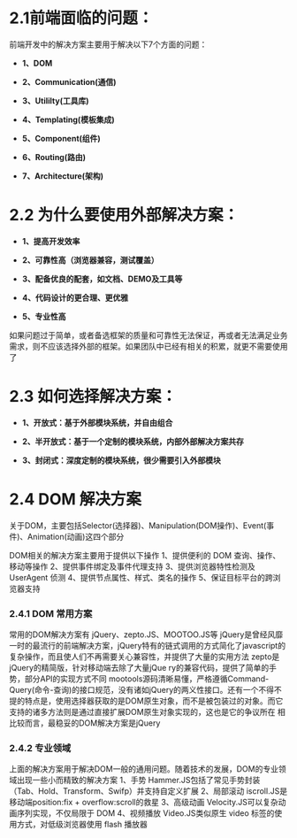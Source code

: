 # 2.1前端面临的问题：

前端开发中的解决方案主要用于解决以下7个方面的问题：

- **1、DOM**

- **2、Communication(通信)**

- **3、Utililty(工具库)**

- **4、Templating(模板集成)**

- **5、Component(组件)**

- **6、Routing(路由)**

- **7、Architecture(架构)**

# 2.2 为什么要使用外部解决方案：

- **1、提高开发效率**

- **2、可靠性高（浏览器兼容，测试覆盖）**

- **3、配备优良的配套，如文档、DEMO及工具等**

- **4、代码设计的更合理、更优雅**

- **5、专业性高**

如果问题过于简单，或者备选框架的质量和可靠性无法保证，再或者无法满足业务需求，则不应该选择外部的框架。如果团队中已经有相关的积累，就更不需要使用了

# 2.3 如何选择解决方案：

- **1、开放式：基于外部模块系统，并自由组合**

- **2、半开放式：基于一个定制的模块系统，内部外部解决方案共存**

- **3、封闭式：深度定制的模块系统，很少需要引入外部模块**


# 2.4 DOM 解决方案

关于DOM，主要包括Selector(选择器)、Manipulation(DOM操作)、Event(事件)、Animation(动画)这四个部分


DOM相关的解决方案主要用于提供以下操作
1、提供便利的 DOM 查询、操作、移动等操作
2、提供事件绑定及事件代理支持
3、提供浏览器特性检测及 UserAgent 侦测
4、提供节点属性、样式、类名的操作
5、保证目标平台的跨浏览器支持


### 2.4.1 DOM 常用方案

常用的DOM解决方案有 jQuery、zepto.JS、MOOTOO.JS等
jQuery是曾经风靡一时的最流行的前端解决方案，jQuery特有的链式调用的方式简化了javascript的复杂操作，而且使人们不再需要关心兼容性，并提供了大量的实用方法
zepto是jQuery的精简版，针对移动端去除了大量jQue	ry的兼容代码，提供了简单的手势，部分API的实现方式不同
mootools源码清晰易懂，严格遵循Command-Query(命令-查询)的接口规范，没有诸如jQuery的两义性接口。还有一个不得不提的特点是，使用选择器获取的是DOM原生对象，而不是被包装过的对象。而它支持的诸多方法则是通过直接扩展DOM原生对象实现的，这也是它的争议所在
相比较而言，最稳妥的DOM解决方案是jQuery


### 2.4.2 专业领域

上面的解决方案用于解决DOM一般的通用问题。随着技术的发展，DOM的专业领域出现一些小而精致的解决方案
1、手势
Hammer.JS包括了常见手势封装（Tab、Hold、Transform、Swifp）并支持自定义扩展
2、局部滚动
iscroll.JS是移动端position:fix + overflow:scroll的救星
3、高级动画
Velocity.JS可以复杂动画序列实现，不仅局限于 DOM
4、视频播放
Video.JS类似原生 video 标签的使用方式，对低级浏览器使用 flash 播放器





 


